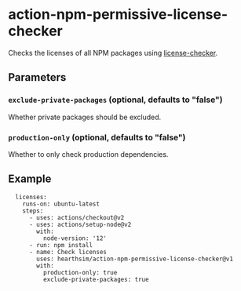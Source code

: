 # action-npm-permissive-license-checker

Checks the licenses of all NPM packages using [license-checker](https://www.npmjs.com/package/license-checker).

## Parameters

###  `exclude-private-packages` **(optional, defaults to "false")**

Whether private packages should be excluded.

### `production-only` **(optional, defaults to "false")**

Whether to only check production dependencies.

## Example

```
  licenses:
    runs-on: ubuntu-latest
    steps:
      - uses: actions/checkout@v2
      - uses: actions/setup-node@v2
        with:
          node-version: '12'
      - run: npm install
      - name: Check licenses
        uses: hearthsim/action-npm-permissive-license-checker@v1
        with:
          production-only: true
          exclude-private-packages: true
```
